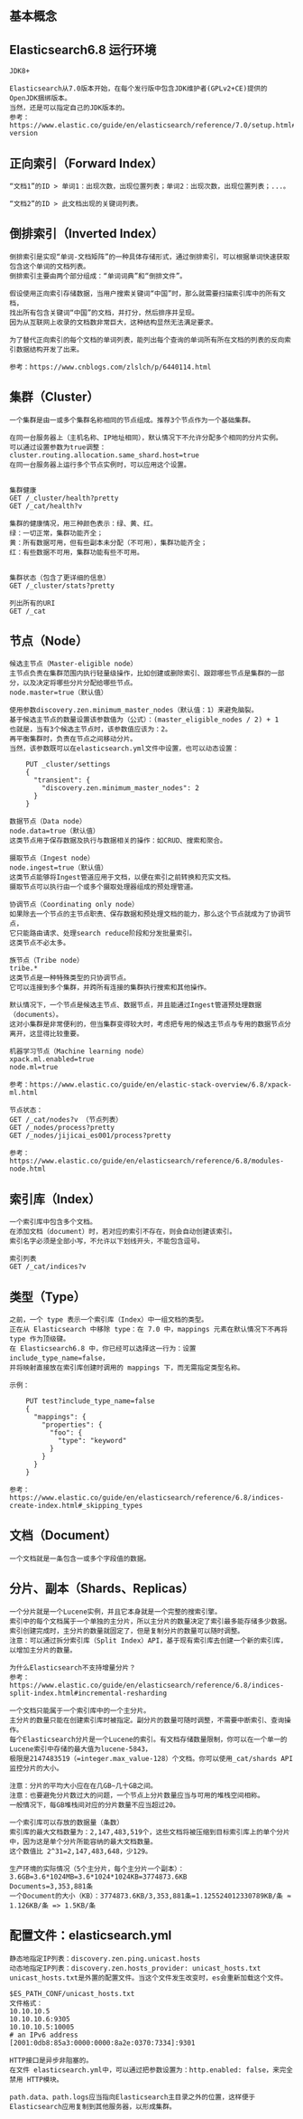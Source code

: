 ## 基本概念

## Elasticsearch6.8 运行环境

	JDK8+

	Elasticsearch从7.0版本开始，在每个发行版中包含JDK维护者(GPLv2+CE)提供的OpenJDK捆绑版本。
	当然，还是可以指定自己的JDK版本的。
	参考：https://www.elastic.co/guide/en/elasticsearch/reference/7.0/setup.html#jvm-version


## 正向索引（Forward Index）
	“文档1”的ID > 单词1：出现次数，出现位置列表；单词2：出现次数，出现位置列表；...。

    “文档2”的ID > 此文档出现的关键词列表。


## 倒排索引（Inverted Index）

	倒排索引是实现“单词-文档矩阵”的一种具体存储形式，通过倒排索引，可以根据单词快速获取包含这个单词的文档列表。
	倒排索引主要由两个部分组成：“单词词典”和“倒排文件”。
	
	假设使用正向索引存储数据，当用户搜索关键词“中国”时，那么就需要扫描索引库中的所有文档，
	找出所有包含关键词“中国”的文档，并打分，然后排序并呈现。
	因为从互联网上收录的文档数非常巨大，这种结构显然无法满足要求。
	
	为了替代正向索引的每个文档的单词列表，能列出每个查询的单词所有所在文档的列表的反向索引数据结构开发了出来。
	
	参考：https://www.cnblogs.com/zlslch/p/6440114.html


## 集群（Cluster）
	一个集群是由一或多个集群名称相同的节点组成。推荐3个节点作为一个基础集群。
	
	在同一台服务器上（主机名称、IP地址相同），默认情况下不允许分配多个相同的分片实例。
	可以通过设置参数为true调整：cluster.routing.allocation.same_shard.host=true
	在同一台服务器上运行多个节点实例时，可以应用这个设置。
	
	
	集群健康
	GET /_cluster/health?pretty
	GET /_cat/health?v
	
	集群的健康情况，用三种颜色表示：绿、黄、红。
	绿：一切正常，集群功能齐全；
	黄：所有数据可用，但有些副本未分配（不可用），集群功能齐全；
	红：有些数据不可用，集群功能有些不可用。
	
	
	集群状态（包含了更详细的信息）
	GET /_cluster/stats?pretty

	列出所有的URI
	GET /_cat


## 节点（Node）
	
	候选主节点（Master-eligible node）
	主节点负责在集群范围内执行轻量级操作，比如创建或删除索引、跟踪哪些节点是集群的一部分，以及决定将哪些分片分配给哪些节点。
	node.master=true（默认值）
	
	使用参数discovery.zen.minimum_master_nodes（默认值：1）来避免脑裂。
	基于候选主节点的数量设置该参数值为（公式）：(master_eligible_nodes / 2) + 1
	也就是，当有3个候选主节点时，该参数值应该为：2。
	再平衡集群时，负责在节点之间移动分片。
	当然，该参数既可以在elasticsearch.yml文件中设置，也可以动态设置：
```
	PUT _cluster/settings
	{
	  "transient": {
		"discovery.zen.minimum_master_nodes": 2
	  }
	}
```
	
	数据节点（Data node）
	node.data=true（默认值）
	这类节点用于保存数据及执行与数据相关的操作：如CRUD、搜索和聚合。
	
	摄取节点（Ingest node）
	node.ingest=true（默认值）
	这类节点能够将Ingest管道应用于文档，以便在索引之前转换和充实文档。
	摄取节点可以执行由一个或多个摄取处理器组成的预处理管道。
	
	协调节点（Coordinating only node）
	如果除去一个节点的主节点职责、保存数据和预处理文档的能力，那么这个节点就成为了协调节点，
	它只能路由请求、处理search reduce阶段和分发批量索引。
	这类节点不必太多。
	
	族节点（Tribe node）
	tribe.*
	这类节点是一种特殊类型的只协调节点。
	它可以连接到多个集群，并跨所有连接的集群执行搜索和其他操作。
	
	默认情况下，一个节点是候选主节点、数据节点，并且能通过Ingest管道预处理数据（documents）。
	这对小集群是非常便利的，但当集群变得较大时，考虑把专用的候选主节点与专用的数据节点分离开，这显得比较重要。
	
	机器学习节点（Machine learning node）
	xpack.ml.enabled=true
	node.ml=true
	
	参考：https://www.elastic.co/guide/en/elastic-stack-overview/6.8/xpack-ml.html
	
	节点状态：
	GET /_cat/nodes?v （节点列表）
	GET /_nodes/process?pretty
	GET /_nodes/jijicai_es001/process?pretty
	
	参考：https://www.elastic.co/guide/en/elasticsearch/reference/6.8/modules-node.html


## 索引库（Index）

	一个索引库中包含多个文档。
	在添加文档（document）时，若对应的索引不存在，则会自动创建该索引。
	索引名字必须是全部小写，不允许以下划线开头，不能包含逗号。

	索引列表
	GET /_cat/indices?v

	
## 类型（Type）
	之前，一个 type 表示一个索引库（Index）中一组文档的类型。
	正在从 Elasticsearch 中移除 type：在 7.0 中，mappings 元素在默认情况下不再将 type 作为顶级键。
	在 Elasticsearch6.8 中，你已经可以选择这一行为：设置 include_type_name=false，
	并将映射直接放在索引库创建时调用的 mappings 下，而无需指定类型名称。
	
	示例：
```
	PUT test?include_type_name=false
	{
	  "mappings": {
		"properties": {
		  "foo": {
			"type": "keyword"
		  }
		}
	  }
	}
```
	参考：https://www.elastic.co/guide/en/elasticsearch/reference/6.8/indices-create-index.html#_skipping_types


## 文档（Document）
	
	一个文档就是一条包含一或多个字段值的数据。

	
## 分片、副本（Shards、Replicas）
	一个分片就是一个Lucene实例，并且它本身就是一个完整的搜索引擎。
	索引中的每个文档属于一个单独的主分片，所以主分片的数量决定了索引最多能存储多少数据。 
	索引创建完成时，主分片的数量就固定了，但是复制分片的数量可以随时调整。
	注意：可以通过拆分索引库（Split Index）API，基于现有索引库去创建一个新的索引库，以增加主分片的数量。
	
	为什么Elasticsearch不支持增量分片？
	参考：https://www.elastic.co/guide/en/elasticsearch/reference/6.8/indices-split-index.html#incremental-resharding
	
	一个文档只能属于一个索引库中的一个主分片。
	主分片的数量只能在创建索引库时被指定。副分片的数量可随时调整，不需要中断索引、查询操作。
	每个Elasticsearch分片是一个Lucene的索引。有文档存储数量限制，你可以在一个单一的Lucene索引中存储的最大值为lucene-5843，
	极限是2147483519（=integer.max_value-128）个文档。你可以使用_cat/shards API监控分片的大小。
	
	注意：分片的平均大小应在在几GB~几十GB之间。
	注意：也要避免分片数过大的问题，一个节点上分片数量应当与可用的堆栈空间相称。
	一般情况下，每GB堆栈间对应的分片数量不应当超过20。

	一个索引库可以存放的数据量（条数）
	索引库的最大文档数量为：2,147,483,519个，这些文档将被压缩到目标索引库上的单个分片中，因为这是单个分片所能容纳的最大文档数量。
	这个数值比 2^31=2,147,483,648，少129。

	生产环境的实际情况（5个主分片，每个主分片一个副本）：
	3.6GB=3.6*1024MB=3.6*1024*1024KB=3774873.6KB
	Documents=3,353,881条
	一个Document的大小（KB）：3774873.6KB/3,353,881条=1.125524012330789KB/条 ≈ 1.126KB/条 => 1.5KB/条

	
## 配置文件：elasticsearch.yml

	静态地指定IP列表：discovery.zen.ping.unicast.hosts
	动态地指定IP列表：discovery.zen.hosts_provider: unicast_hosts.txt
	unicast_hosts.txt是外置的配置文件。当这个文件发生改变时，es会重新加载这个文件。
	
	$ES_PATH_CONF/unicast_hosts.txt
	文件格式：
	10.10.10.5
	10.10.10.6:9305
	10.10.10.5:10005
	# an IPv6 address
	[2001:0db8:85a3:0000:0000:8a2e:0370:7334]:9301
	
	HTTP接口是异步非阻塞的。
	在文件 elasticsearch.yml中，可以通过把参数设置为：http.enabled: false，来完全禁用 HTTP模块。
	
	path.data、path.logs应当指向Elasticsearch主目录之外的位置，这样便于Elasticsearch应用复制到其他服务器，以形成集群。